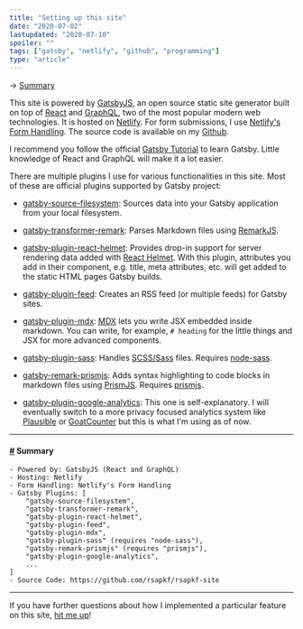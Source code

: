 ```yaml
---
title: "Setting up this site"
date: "2020-07-02"
lastupdated: "2020-07-10"
spoiler: ""
tags: ["gatsby", "netlify", "github", "programming"]
type: "article"
---
```


→ [Summary](#summary)

This site is powered by [GatsbyJS](https://github.com/gatsbyjs/gatsby), an open source static site generator built on top of [React](https://github.com/facebook/react) and [GraphQL](https://github.com/graphql/graphql-spec), two of the most popular modern web technologies. It is hosted on [Netlify](https://www.netlify.com/). For form submissions, I use [Netlify's Form Handling](https://docs.netlify.com/forms/setup/).
The source code is available on my [Github](https://github.com/rsapkf/rsapkf-site).

I recommend you follow the official [Gatsby Tutorial](https://www.gatsbyjs.org/tutorial/) to learn Gatsby. Little knowledge of React and GraphQL will make it a lot easier.

There are multiple plugins I use for various functionalities in this site. Most of these are official plugins supported by Gatsby project:

- [gatsby-source-filesystem](https://www.gatsbyjs.org/packages/gatsby-source-filesystem/): Sources data into your Gatsby application from your local filesystem.

- [gatsby-transformer-remark](https://www.gatsbyjs.org/packages/gatsby-transformer-remark/): Parses Markdown files using [RemarkJS](https://github.com/remarkjs/remark).

- [gatsby-plugin-react-helmet](https://www.gatsbyjs.org/packages/gatsby-plugin-react-helmet/): Provides drop-in support for server rendering data added with [React Helmet](https://github.com/nfl/react-helmet). With this plugin, attributes you add in their component, e.g. title, meta attributes, etc. will get added to the static HTML pages Gatsby builds.

- [gatsby-plugin-feed](https://www.gatsbyjs.org/packages/gatsby-plugin-feed/): Creates an RSS feed (or multiple feeds) for Gatsby sites.

- [gatsby-plugin-mdx](https://www.gatsbyjs.org/packages/gatsby-plugin-mdx/): [MDX](https://github.com/mdx-js/mdx) lets you write JSX embedded inside markdown. You can write, for example, `# heading` for the little things and JSX for more advanced components.

- [gatsby-plugin-sass](https://www.gatsbyjs.org/packages/gatsby-plugin-sass/): Handles [SCSS/Sass](https://sass-lang.com/) files. Requires [node-sass](https://github.com/sass/node-sass).

- [gatsby-remark-prismjs](https://www.gatsbyjs.org/packages/gatsby-remark-prismjs/): Adds syntax highlighting to code blocks in markdown files using [PrismJS](https://github.com/PrismJS/prism). Requires [prismjs](https://github.com/PrismJS/prism).

- [gatsby-plugin-google-analytics](https://www.gatsbyjs.org/packages/gatsby-plugin-google-analytics/): This one is self-explanatory. I will eventually switch to a more privacy focused analytics system like [Plausible](https://www.gatsbyjs.org/packages/gatsby-plugin-plausible/) or [GoatCounter](https://www.gatsbyjs.org/packages/gatsby-plugin-goatcounter/) but this is what I'm using as of now.

---

#### <a href="#summary" id="summary">#</a> Summary

```
- Powered by: GatsbyJS (React and GraphQL)
- Hosting: Netlify
- Form Handling: Netlify's Form Handling
- Gatsby Plugins: [
    "gatsby-source-filesystem",
    "gatsby-transformer-remark",
    "gatsby-plugin-react-helmet",
    "gatsby-plugin-feed",
    "gatsby-plugin-mdx",
    "gatsby-plugin-sass" (requires "node-sass"),
    "gatsby-remark-prismjs" (requires "prismjs"),
    "gatsby-plugin-google-analytics",
    ...
]
- Source Code: https://github.com/rsapkf/rsapkf-site
```

---

If you have further questions about how I implemented a particular feature on this site, [hit me up](/contact)!
